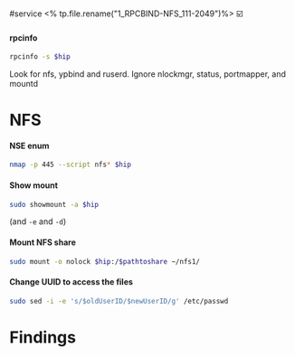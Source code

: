 #service 
<% tp.file.rename("1_RPCBIND-NFS_111-2049")%>
☑️

#### rpcinfo
```bash
rpcinfo -s $hip
```
Look for nfs, ypbind and ruserd. Ignore nlockmgr, status, portmapper, and mountd

# NFS

#### NSE enum
```bash
nmap -p 445 --script nfs* $hip
```

#### Show mount
```bash
sudo showmount -a $hip
```
(and `-e` and `-d`)

#### Mount NFS share
```bash
sudo mount -o nolock $hip:/$pathtoshare ~/nfs1/ 
```

#### Change UUID to access the files
```bash
sudo sed -i -e 's/$oldUserID/$newUserID/g' /etc/passwd 
```



# Findings